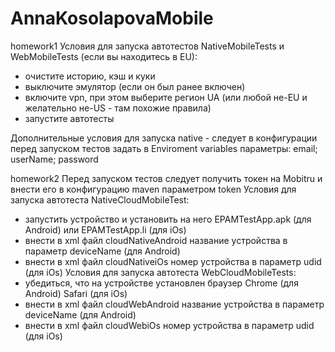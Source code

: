# AnnaKosolapovaMobile
homework1
Условия для запуска автотестов NativeMobileTests и WebMobileTests (если вы находитесь в EU):
- очистите историю, кэш и куки		
- выключите эмулятор (если он был ранее включен)
- включите vpn, при этом выберите регион UA (или любой не-EU и желательно не-US - там похожие правила)
- запустите автотесты

Дополнительные условия для запуска native - следует в конфигурации перед запуском тестов задать в Enviroment variables параметры:
email; userName; password

homework2
Перед запуском тестов следует получить токен на Mobitru и внести его в конфигурацию maven параметром token
Условия для запуска автотеста NativeCloudMobileTest:
- запустить устройство и установить на него EPAMTestApp.apk (для Android) или EPAMTestApp.li (для iOs)
- внести в xml файл cloudNativeAndroid название устройства в параметр deviceName (для Android)
- внести в xml файл cloudNativeiOs номер устройства в параметр udid (для iOs)
Условия для запуска автотеста WebCloudMobileTests:
- убедиться, что на устройстве установлен браузер Chrome (для Android) Safari (для iOs)
- внести в xml файл cloudWebAndroid название устройства в параметр deviceName (для Android)
- внести в xml файл cloudWebiOs номер устройства в параметр udid (для iOs)
